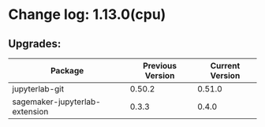 # Change log: 1.13.0(cpu)

## Upgrades: 

Package | Previous Version | Current Version
---|---|---
jupyterlab-git|0.50.2|0.51.0
sagemaker-jupyterlab-extension|0.3.3|0.4.0
